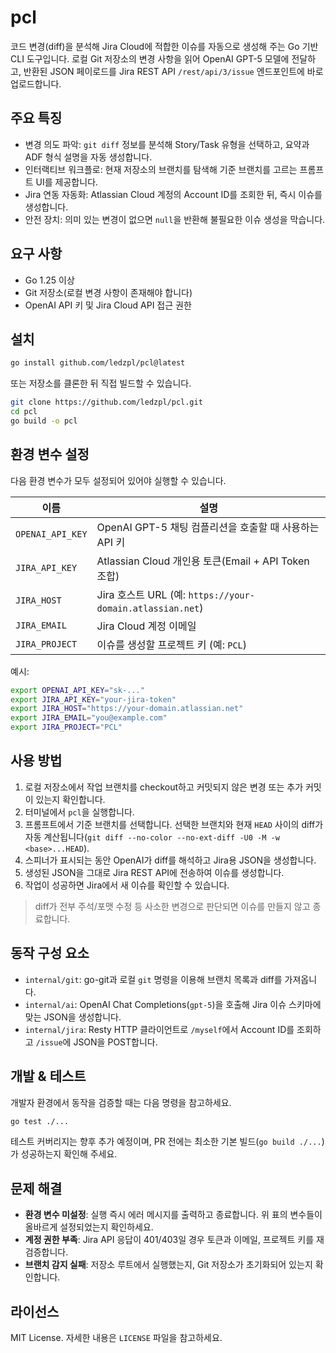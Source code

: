 # pcl

코드 변경(diff)을 분석해 Jira Cloud에 적합한 이슈를 자동으로 생성해 주는 Go 기반 CLI 도구입니다. 로컬 Git 저장소의 변경 사항을 읽어 OpenAI GPT-5 모델에 전달하고, 반환된 JSON 페이로드를 Jira REST API `/rest/api/3/issue` 엔드포인트에 바로 업로드합니다.

## 주요 특징
- 변경 의도 파악: `git diff` 정보를 분석해 Story/Task 유형을 선택하고, 요약과 ADF 형식 설명을 자동 생성합니다.
- 인터랙티브 워크플로: 현재 저장소의 브랜치를 탐색해 기준 브랜치를 고르는 프롬프트 UI를 제공합니다.
- Jira 연동 자동화: Atlassian Cloud 계정의 Account ID를 조회한 뒤, 즉시 이슈를 생성합니다.
- 안전 장치: 의미 있는 변경이 없으면 `null`을 반환해 불필요한 이슈 생성을 막습니다.

## 요구 사항
- Go 1.25 이상
- Git 저장소(로컬 변경 사항이 존재해야 합니다)
- OpenAI API 키 및 Jira Cloud API 접근 권한

## 설치
```bash
go install github.com/ledzpl/pcl@latest
```
또는 저장소를 클론한 뒤 직접 빌드할 수 있습니다.
```bash
git clone https://github.com/ledzpl/pcl.git
cd pcl
go build -o pcl
```

## 환경 변수 설정
다음 환경 변수가 모두 설정되어 있어야 실행할 수 있습니다.

| 이름 | 설명 |
| --- | --- |
| `OPENAI_API_KEY` | OpenAI GPT-5 채팅 컴플리션을 호출할 때 사용하는 API 키 |
| `JIRA_API_KEY` | Atlassian Cloud 개인용 토큰(Email + API Token 조합) |
| `JIRA_HOST` | Jira 호스트 URL (예: `https://your-domain.atlassian.net`) |
| `JIRA_EMAIL` | Jira Cloud 계정 이메일 |
| `JIRA_PROJECT` | 이슈를 생성할 프로젝트 키 (예: `PCL`) |

예시:
```bash
export OPENAI_API_KEY="sk-..."
export JIRA_API_KEY="your-jira-token"
export JIRA_HOST="https://your-domain.atlassian.net"
export JIRA_EMAIL="you@example.com"
export JIRA_PROJECT="PCL"
```

## 사용 방법
1. 로컬 저장소에서 작업 브랜치를 checkout하고 커밋되지 않은 변경 또는 추가 커밋이 있는지 확인합니다.
2. 터미널에서 `pcl`을 실행합니다.
3. 프롬프트에서 기준 브랜치를 선택합니다. 선택한 브랜치와 현재 `HEAD` 사이의 diff가 자동 계산됩니다(`git diff --no-color --no-ext-diff -U0 -M -w <base>...HEAD`).
4. 스피너가 표시되는 동안 OpenAI가 diff를 해석하고 Jira용 JSON을 생성합니다.
5. 생성된 JSON을 그대로 Jira REST API에 전송하여 이슈를 생성합니다.
6. 작업이 성공하면 Jira에서 새 이슈를 확인할 수 있습니다.

> diff가 전부 주석/포맷 수정 등 사소한 변경으로 판단되면 이슈를 만들지 않고 종료합니다.

## 동작 구성 요소
- `internal/git`: go-git과 로컬 `git` 명령을 이용해 브랜치 목록과 diff를 가져옵니다.
- `internal/ai`: OpenAI Chat Completions(`gpt-5`)을 호출해 Jira 이슈 스키마에 맞는 JSON을 생성합니다.
- `internal/jira`: Resty HTTP 클라이언트로 `/myself`에서 Account ID를 조회하고 `/issue`에 JSON을 POST합니다.

## 개발 & 테스트
개발자 환경에서 동작을 검증할 때는 다음 명령을 참고하세요.
```bash
go test ./...
```
테스트 커버리지는 향후 추가 예정이며, PR 전에는 최소한 기본 빌드(`go build ./...`)가 성공하는지 확인해 주세요.

## 문제 해결
- **환경 변수 미설정**: 실행 즉시 에러 메시지를 출력하고 종료합니다. 위 표의 변수들이 올바르게 설정되었는지 확인하세요.
- **계정 권한 부족**: Jira API 응답이 401/403일 경우 토큰과 이메일, 프로젝트 키를 재검증합니다.
- **브랜치 감지 실패**: 저장소 루트에서 실행했는지, Git 저장소가 초기화되어 있는지 확인합니다.

## 라이선스
MIT License. 자세한 내용은 `LICENSE` 파일을 참고하세요.
